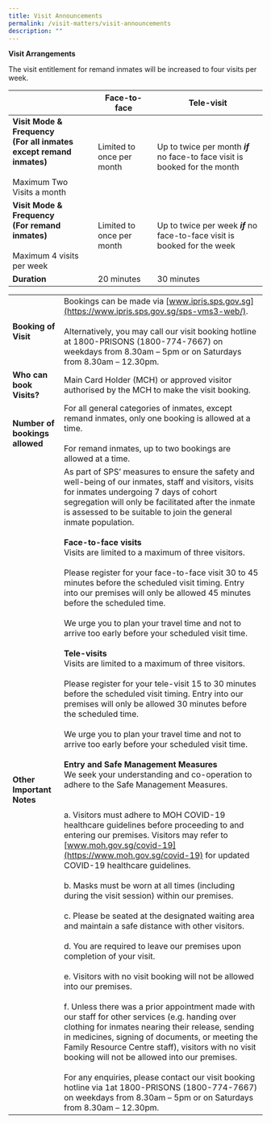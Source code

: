 ```yaml
---
title: Visit Announcements
permalink: /visit-matters/visit-announcements
description: ""
---
```

**Visit Arrangements**

The visit entitlement for remand inmates will be increased to four visits per week.

|  |Face-to-face  | Tele-visit  |
| -------- | -------- | -------- |
|**Visit Mode & Frequency<br>(For all inmates except remand inmates)** <br>&nbsp;<br>Maximum Two Visits a month| Limited to once per month |Up to twice per month ***if*** no face-to face visit is booked for the month|
|**Visit Mode & Frequency<br>(For remand inmates)** <br>&nbsp;<br>Maximum 4 visits per week|Limited to once per month|Up to twice per week ***if*** no face-to-face visit is booked for the week|
|**Duration**|20 minutes|30 minutes  |

|  |  |
| -------- | -------- | 
| **Booking of Visit** |Bookings can be made via [www.ipris.sps.gov.sg](https://www.ipris.sps.gov.sg/sps-vms3-web/). <br>&nbsp;<br>Alternatively, you may call our visit booking hotline at 1800-PRISONS (1800-774-7667) on weekdays from 8.30am – 5pm or on Saturdays from 8.30am – 12.30pm. |
|**Who can book Visits?**|Main Card Holder (MCH) or approved visitor authorised by the MCH to make the visit booking. |
|**Number of bookings allowed** |For all general categories of inmates, except remand inmates, only one booking is allowed at a time.<br>&nbsp;<br>For remand inmates, up to two bookings are allowed at a time.|
|**Other Important Notes**|As part of SPS’ measures to ensure the safety and well-being of our inmates, staff and visitors, visits for inmates undergoing 7 days of cohort segregation will only be facilitated after the inmate is assessed to be suitable to join the general inmate population. <br>&nbsp;<br>**Face-to-face visits** <br>   Visits are limited to a maximum of three visitors.<br>&nbsp;<br>Please register for your face-to-face visit 30 to 45 minutes before the scheduled visit timing. Entry into our premises will only be allowed 45 minutes before the scheduled time.<br>&nbsp;<br>We urge you to plan your travel time and not to arrive too early before your scheduled visit time.<br>&nbsp;<br>**Tele-visits**<br>Visits are limited to a maximum of three visitors.<br>&nbsp;<br>Please register for your tele-visit 15 to 30 minutes before the scheduled visit timing. Entry into our premises will only be allowed 30 minutes before the scheduled time.<br>&nbsp;<br>We urge you to plan your travel time and not to arrive too early before your scheduled visit time.<br>&nbsp;<br>**Entry and Safe Management Measures**<br>We seek your understanding and co-operation to adhere to the Safe Management Measures. <br>&nbsp;<br>&nbsp;<br>a.       Visitors must adhere to MOH COVID-19 healthcare guidelines before proceeding to and entering our premises. Visitors may refer to [www.moh.gov.sg/covid-19](https://www.moh.gov.sg/covid-19) for updated COVID-19 healthcare guidelines.<br>&nbsp;<br>b.       Masks must be worn at all times (including during the visit session) within our premises.<br>&nbsp;<br>c.       Please be seated at the designated waiting area and maintain a safe distance with other visitors.<br>&nbsp;<br>d.       You are required to leave our premises upon completion of your visit.<br>&nbsp;<br>e.        Visitors with no visit booking will not be allowed into our premises.<br>&nbsp;<br>f.       Unless there was a prior appointment made with our staff for other services (e.g.  handing over clothing for inmates nearing their release, sending in medicines, signing of documents, or meeting the Family Resource Centre staff), visitors with no visit booking will not be allowed into our premises.<br>&nbsp;<br>For any enquiries, please contact our visit booking hotline via 1at 1800-PRISONS (1800-774-7667) on weekdays from 8.30am – 5pm or on Saturdays from 8.30am – 12.30pm.  |